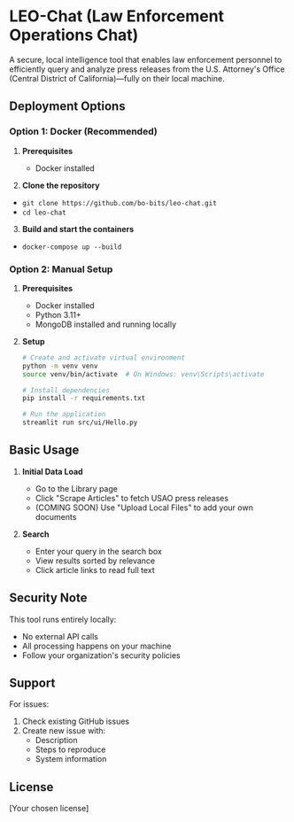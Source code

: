 # LEO-Chat (Law Enforcement Operations Chat)

A secure, local intelligence tool that enables law enforcement personnel to efficiently query and analyze press releases from the U.S. Attorney's Office (Central District of California)—fully on their local machine.

## Deployment Options

### Option 1: Docker (Recommended)
1. **Prerequisites**
   - Docker installed

2. **Clone the repository**
  - `git clone https://github.com/bo-bits/leo-chat.git`
  - `cd leo-chat`

3. **Build and start the containers**
  - `docker-compose up --build`

### Option 2: Manual Setup

1. **Prerequisites**
   - Docker installed
   - Python 3.11+
   - MongoDB installed and running locally

2. **Setup**
   ```bash
   # Create and activate virtual environment
   python -m venv venv
   source venv/bin/activate  # On Windows: venv\Scripts\activate
   
   # Install dependencies
   pip install -r requirements.txt
   
   # Run the application
   streamlit run src/ui/Hello.py
   ```

## Basic Usage
1. **Initial Data Load**
   - Go to the Library page
   - Click "Scrape Articles" to fetch USAO press releases
   - (COMING SOON) Use "Upload Local Files" to add your own documents

2. **Search**
   - Enter your query in the search box
   - View results sorted by relevance
   - Click article links to read full text


## Security Note

This tool runs entirely locally:
- No external API calls
- All processing happens on your machine
- Follow your organization's security policies

## Support

For issues:
1. Check existing GitHub issues
2. Create new issue with:
   - Description
   - Steps to reproduce
   - System information

## License

[Your chosen license]